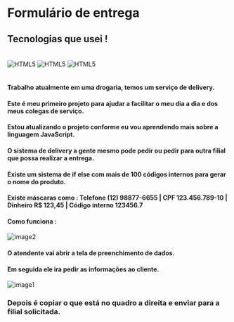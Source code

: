 # Formulário de entrega


## Tecnologias que usei !
<div style="display: inline_block"><br/>
<img align="center" alt="HTML5" src="https://img.shields.io/badge/HTML5-E34F26?style=for-the-badge&logo=html5&logoColor=white">
<img align="center" alt="HTML5" src="https://img.shields.io/badge/CSS3-1572B6?style=for-the-badge&logo=css3&logoColor=white">
<img align="center" alt="HTML5" src="https://img.shields.io/badge/JavaScript-F7DF1E?style=for-the-badge&logo=javascript&logoColor=black">
</div><br/>

#### Trabalho atualmente em uma drogaria, temos um serviço de delivery.
#### Este é meu primeiro projeto para ajudar a facilitar o meu dia a dia e dos meus colegas de serviço.
#### Estou atualizando o projeto conforme eu vou aprendendo mais sobre a linguagem JavaScript.
#### O sistema de delivery a gente mesmo pode pedir ou pedir para outra filial que possa realizar a entrega.
#### Existe um sistema de if else com mais de 100 códigos internos para gerar o nome do produto.
#### Existe máscaras como : Telefone (12) 98877-6655 | CPF 123.456.789-10 | Dinheiro R$ 123,45 | Código interno 123456.7
#### Como funciona :
![image2](https://github.com/thribe1ro/Formulario-de-entrega/assets/106930480/e17463d2-93b2-4b8f-851a-2e04968cbd68)
#### O atendente vai abrir a tela de preenchimento de dados.
#### Em seguida ele ira pedir as informações ao cliente.
![image1](https://github.com/thribe1ro/Formulario-de-entrega/assets/106930480/98169e23-aceb-4d05-b69b-8e0898f32813)

### Depois é copiar o que está no quadro a direita e enviar para a filial solicitada.
